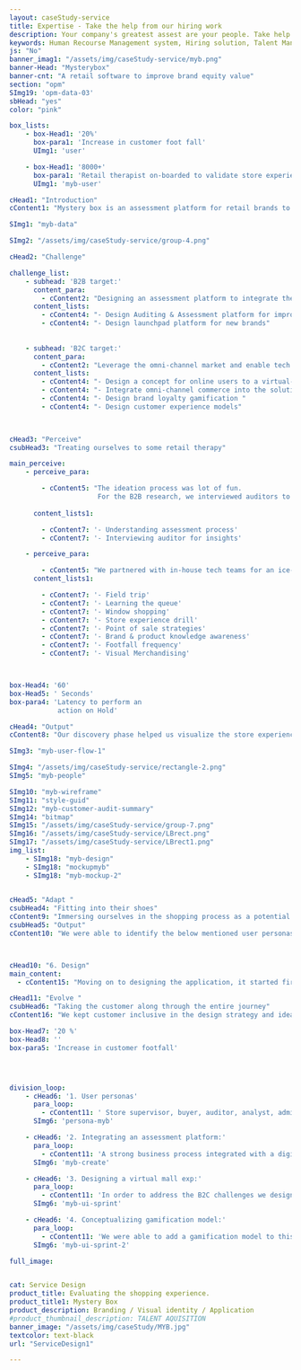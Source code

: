 ```yaml
---
layout: caseStudy-service
title: Expertise - Take the help from our hiring work
description: Your company's greatest assest are your people. Take help our hiring experts to recruit the best desired talents.
keywords: Human Recourse Management system, Hiring solution, Talent Management Software, Application Tracking System, AI-Enabled, Recruitment Management software, recruitment system, Talent CRM, HR Software, Bangalore, India
js: "No"
banner_imag1: "/assets/img/caseStudy-service/myb.png"
banner-Head: "Mysterybox"
banner-cnt: "A retail software to improve brand equity value"
section: "opm"
SImg19: 'opm-data-03'
sbHead: "yes"
color: "pink"

box_lists:
    - box-Head1: '20%'
      box-para1: 'Increase in customer foot fall'
      UImg1: 'user'

    - box-Head1: '8000+'
      box-para1: 'Retail therapist on-boarded to validate store experience'
      UImg1: 'myb-user'

cHead1: "Introduction"
cContent1: "Mystery box is an assessment platform for retail brands to enhance customer shopping experience. The retail industry is evolving towards connecting human emotions to maximize the brand equity value."

SImg1: "myb-data"

SImg2: "/assets/img/caseStudy-service/group-4.png"

cHead2: "Challenge"

challenge_list:
    - subhead: 'B2B target:'
      content_para:
        - cContent2: "Designing an assessment platform to integrate the retail stores with retail consultants and auditors for validating their store experience and quality of their products & services."
      content_lists:
        - cContent4: "- Design Auditing & Assessment platform for improving store experience"
        - cContent4: "- Design launchpad platform for new brands"
      
        
    - subhead: 'B2C target:'
      content_para:
        - cContent2: "Leverage the omni-channel market and enable tech to connect with human experience for maximizing customer footfalls and to improve the brand loyalty."
      content_lists:
        - cContent4: "- Design a concept for online users to a virtual-mall experience"
        - cContent4: "- Integrate omni-channel commerce into the solution"
        - cContent4: "- Design brand loyalty gamification "
        - cContent4: "- Design customer experience models"

      

cHead3: "Perceive"
csubHead3: "Treating ourselves to some retail therapy"

main_perceive:
    - perceive_para:

        - cContent5: "The ideation process was lot of fun. 
                      For the B2B research, we interviewed auditors to understand the assessment process and looked at the metrics which governs the customer experience index score."
                      
      content_lists1:

        - cContent7: '- Understanding assessment process'
        - cContent7: '- Interviewing auditor for insights'

    - perceive_para:

        - cContent5: "We partnered with in-house tech teams for an ice-breaker session with our customer. We spent time understanding their bizops, data dependencies, workgroup dependencies in the organization. Learnt few things about the performance issues in their current system."
      content_lists1:

        - cContent7: '- Field trip'
        - cContent7: '- Learning the queue'
        - cContent7: '- Window shopping'
        - cContent7: '- Store experience drill'
        - cContent7: '- Point of sale strategies'
        - cContent7: '- Brand & product knowledge awareness'
        - cContent7: '- Footfall frequency'
        - cContent7: '- Visual Merchandising'



box-Head4: '60'
box-Head5: ' Seconds'
box-para4: 'Latency to perform an 
            action on Hold'

cHead4: "Output"
cContent8: "Our discovery phase helped us visualize the store experience and establish key performance indicators for us to do the assessments and how to gamify it."

SImg3: "myb-user-flow-1"

SImg4: "/assets/img/caseStudy-service/rectangle-2.png"
SImg5: "myb-people"

SImg10: "myb-wireframe"
SImg11: "style-guid"
SImg12: "myb-customer-audit-summary"
SImg14: "bitmap"
SImg15: "/assets/img/caseStudy-service/group-7.png"
SImg16: "/assets/img/caseStudy-service/LBrect.png"
SImg17: "/assets/img/caseStudy-service/LBrect1.png"
img_list:
    - SImg18: "myb-design"
    - SImg18: "mockupmyb"
    - SImg18: "myb-mockup-2"
    

cHead5: "Adapt "
csubHead4: "Fitting into their shoes"
cContent9: "Immersing ourselves in the shopping process as a potential buyer/auditor and from a store front gave us a lot of insights into their major stakeholders/ personas, their hand off points, motivation criteria, pain areas,  demographic, age and daily routines."
csubHead5: "Output"
cContent10: "We were able to identify the below mentioned user personas:"



cHead10: "6. Design"
main_content:
  - cContent15: "Moving on to designing the application, it started first with us having an elaborate mood boarding sessions. We extensively follow the atomic design principle. we created individual components, finalized on the color, type and layout. "

cHead11: "Evolve "
csubHead6: "Taking the customer along through the entire journey"
cContent16: "We kept customer inclusive in the design strategy and ideation phase. We had constant engagements throughout the designing process to take feedback and iterate. "

box-Head7: '20 %'
box-Head8: ''
box-para5: 'Increase in customer footfall'




division_loop:
    - cHead6: '1. User personas'
      para_loop:
        - cContent11: ' Store supervisor, buyer, auditor, analyst, admin and back office crew'
      SImg6: 'persona-myb'

    - cHead6: '2. Integrating an assessment platform:'
      para_loop:
        - cContent11: 'A strong business process integrated with a digital platform was put in place to enhance the store experience. We were able to bring auditor, analyst and store supervisor on a single interface, capture store assessments and showcase store performance metrics. '
      SImg6: 'myb-create'

    - cHead6: '3. Designing a virtual mall exp:'
      para_loop:
        - cContent11: 'In order to address the B2C challenges we designed a platform which meets and satisfies all the use cases. For instance, a user (store supervisor) can propagate the store inventory item on omni-channel platform for the customer to consume and increase the point of sale. '
      SImg6: 'myb-ui-sprint'

    - cHead6: '4. Conceptualizing gamification model:'
      para_loop:
        - cContent11: 'We were able to add a gamification model to this platform. We created loyalty points which the buyer will get when he or she enters a store/ makes a purchase or shares the offer to their peers/friends. The model was created to increase footfalls for each store.'
      SImg6: 'myb-ui-sprint-2'

full_image:


cat: Service Design
product_title: Evaluating the shopping experience.
product_title1: Mystery Box
product_description: Branding / Visual identity / Application
#product_thumbnail_description: TALENT AQUISITION
banner_image: "/assets/img/caseStudy/MYB.jpg"
textcolor: text-black
url: "ServiceDesign1"

---
```


